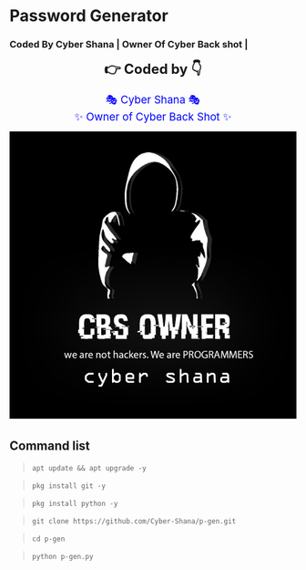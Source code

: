 # Password Generator

### Coded By Cyber Shana | Owner Of Cyber Back shot |     

<p style="text-align: center;"><span style="font-size: 18pt;"><strong>👉 Coded by 👇<br /></strong></span> <br /><span style="font-size: 14pt; color: #0000ff;">🎭 Cyber Shana 🎭</span><br /><span style="font-size: 14pt; color: #0000ff;">✨️ Owner of Cyber Back Shot ✨️</span></p>
<p style="text-align: center;"><span style="font-size: 14pt; color: #0000ff;"></span></p>
  
<p style="text-align: left;"><span style="font-size: 14pt; color: #0000ff;"><img src="https://github.com/Cyber-Shana/wa-group-hijack/blob/main/WhatsApp%20Image%202021-08-09%20at%2009.01.20.jpeg?raw=true" alt="" /></span></p>

## Command list 

>`apt update && apt upgrade -y`

>`pkg install git -y`

>`pkg install python -y`

>`git clone https://github.com/Cyber-Shana/p-gen.git`

>`cd p-gen`


>`python p-gen.py`

